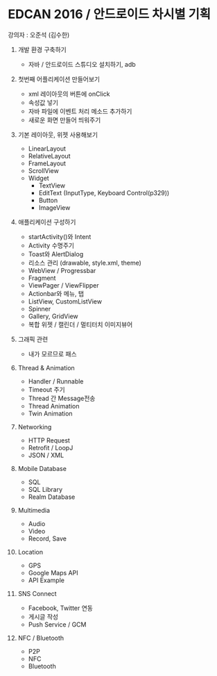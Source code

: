 # EDCAN 2016 / 안드로이드 차시별 기획
강의자 : 오준석 (김수한)

1. 개발 환경 구축하기
    - 자바 / 안드로이드 스튜디오 설치하기, adb
2. 첫번째 어플리케이션 만들어보기
    - xml 레이아웃의 버튼에 onClick
    - 속성값 넣기
    - 자바 파일에 이벤트 처리 메소드 추가하기
    - 새로운 화면 만들어 띄워주기
3. 기본 레이아웃, 위젯 사용해보기
    - LinearLayout
    - RelativeLayout
    - FrameLayout
    - ScrollView
    - Widget
        - TextView 
        - EditText (InputType, Keyboard Control(p329))
        - Button
        - ImageView
4. 애플리케이션 구성하기
    - startActivity()와 Intent
    - Activity 수명주기
    - Toast와 AlertDialog
    - 리소스 관리 (drawable, style.xml, theme)
    - WebView / Progressbar
    - Fragment
    - ViewPager / ViewFlipper
    - Actionbar와 메뉴, 탭
    - ListView, CustomListView
    - Spinner
    - Gallery, GridView
    - 복합 위젯 / 캘린더 / 멀티터치 이미지뷰어

5. 그래픽 관련
    - 내가 모르므로 패스
6. Thread & Animation
    - Handler / Runnable
    - Timeout 주기
    - Thread 간 Message전송
    - Thread Animation
    - Twin Animation
7. Networking
    - HTTP Request
    - Retrofit / LoopJ
    - JSON / XML
8. Mobile Database
    - SQL
    - SQL Library
    - Realm Database
9. Multimedia
    - Audio 
    - Video
    - Record, Save
10. Location
    - GPS
    - Google Maps API
    - API Example
11. SNS Connect
    - Facebook, Twitter 연동
    - 게시글 작성
    - Push Service / GCM
12. NFC / Bluetooth
    - P2P 
    - NFC
    - Bluetooth

